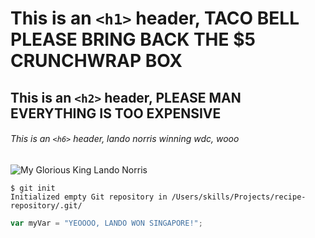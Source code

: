# This is an `<h1>` header, TACO BELL PLEASE BRING BACK THE $5 CRUNCHWRAP BOX

## This is an `<h2>` header, PLEASE MAN EVERYTHING IS TOO EXPENSIVE

###### This is an `<h6>` header, lando norris winning wdc, wooo
![My Glorious King Lando Norris](mygloriousking.png)
```
$ git init
Initialized empty Git repository in /Users/skills/Projects/recipe-repository/.git/
```
``` javascript
var myVar = "YEOOOO, LANDO WON SINGAPORE!";
```
